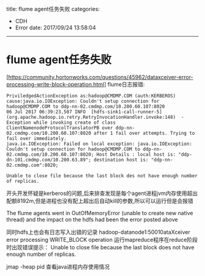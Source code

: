 title: flume agent任务失败
categories: 
- CDH
- Error
date: 2017/09/24 13:58:04
---
# flume agent任务失败
[https://community.hortonworks.com/questions/45962/dataxceiver-error-processing-write-block-operation.html]
flume日志报错: 

```
PriviledgedActionException as:hadoop@CMDMP.COM (auth:KERBEROS) cause:java.io.IOException: Couldn't setup connection for hadoop@CMDMP.COM to ddp-nn-02.cmdmp.com/10.200.60.107:8020
06 Jul 2017 06:39:23,507 INFO  [hdfs-sink1-call-runner-5] (org.apache.hadoop.io.retry.RetryInvocationHandler.invoke:148)  - Exception while invoking create of class ClientNamenodeProtocolTranslatorPB over ddp-nn-02.cmdmp.com/10.200.60.107:8020 after 1 fail over attempts. Trying to fail over immediately.
java.io.IOException: Failed on local exception: java.io.IOException: Couldn't setup connection for hadoop@CMDMP.COM to ddp-nn-02.cmdmp.com/10.200.60.107:8020; Host Details : local host is: "ddp-dn-101.cmdmp.com/10.200.63.89"; destination host is: "ddp-nn-02.cmdmp.com":8020;

Unable to close file because the last block des not have enough number of replicas.
```

开头开发怀疑是kerberos的问题,后来排查发现是每个agent进程jvm内存使用超出配额8192m,但是进程也没有配上超出后自动kill的参数,所以可以运行但是会报错

The flume agents went in OutOfMemoryError (unable to create new native thread) and the impact on the hdfs had been the error posted above



同时hdfs上也会有日志写入出错的记录
hadoop-datanode1:50010ataXceiver error processing WRITE_BLOCK operation
运行mapreduce程序在reduce阶段时出现错误提示： Unable to close file because the last block does not have enough number of replicas.


jmap -heap pid 查看java进程内存使用情况